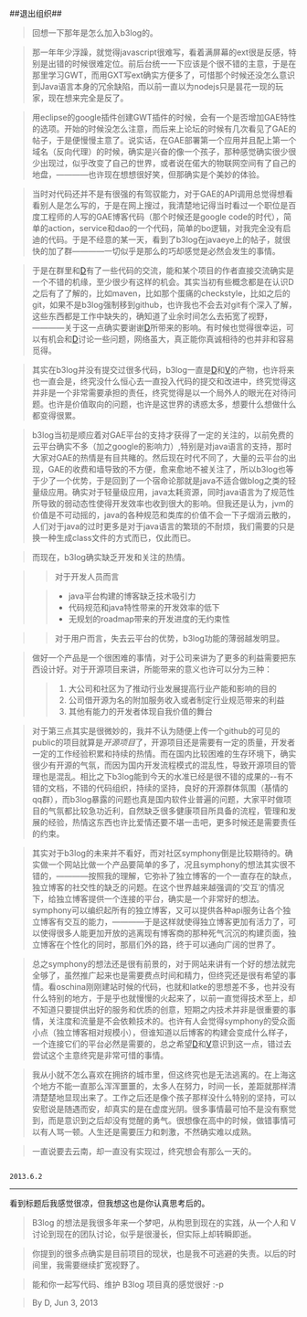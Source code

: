 [D]: http://88250.b3log.org/  "D"
[V]: http://vanessa.b3log.org/  "V"

##退出组织##
>回想一下那年是怎么加入b3log的。

>那一年年少浮躁，就觉得javascript很难写，看着满屏幕的ext很是反感，特别是出错的时候很难定位。前后台统一一下应该是个很不错的主意，于是在那里学习GWT，而用GXT写ext确实方便多了，可惜那个时候还没怎么意识到Java语言本身的冗余缺陷，而以前一直以为nodejs只是昙花一现的玩家，现在想来完全是反了。  

>用eclipse的google插件创建GWT插件的时候，会有一个是否增加GAE特性的选项。开始的时候没怎么注意，而后来上论坛的时候有几次看见了GAE的帖子，于是便慢慢主意了。说实话，在GAE部署第一个应用并且配上第一个域名（反向代理）的时候，确实是兴奋的像一个孩子，那种感觉确实很少很少出现过，似乎改变了自己的世界，或者说在偌大的物联网空间有了自己的地盘，————也许现在想想很好笑，但那确实是个美妙的体验。

>当时对代码还并不是有很强的有驾驭能力，对于GAE的API调用总觉得想看看别人是怎么写的，于是在网上搜过，我清楚地记得当时看过一个职位是百度工程师的人写的GAE博客代码（那个时候还是google code的时代），简单的action，service和dao的一个代码，简单的bo逻辑，对我完全没有启迪的代码。于是不经意的某一天，看到了b3log在javaeye上的帖子，就很快的加了群————一切似乎是那么的巧却感觉是必然会发生的事情。

>于是在群里和[D]有了一些代码的交流，能和某个项目的作者直接交流确实是一个不错的机缘，至少很少有这样的机会。其实当初有些概念都是在认识D之后有了了解的，比如maven，比如那个蛋痛的checkstyle，比如之后的git，如果不是b3log强制移到github，也许我也不会去对git有个深入了解，这些东西都是工作中缺失的，确知道了业余时间怎么去拓宽了视野，————关于这一点确实要谢谢[D]所带来的影响。有时候也觉得很幸运，可以有机会和[D]讨论一些问题，网络虽大，真正能你真诚相待的也并非和容易觅得。

>其实在b3log并没有提交过很多代码，b3log一直是[D]和[V]的产物，也许将来也一直会是，终究没什么恒心去一直投入代码的提交和改进中，终究觉得这并非是一个非常需要承担的责任，终究觉得是以一个局外人的眼光在对待问题。也许是价值取向的问题，也许是这世界的诱惑太多，想要什么想做什么都变得很累。

>b3log当初是顺应着对GAE平台的支持才获得了一定的关注的，以前免费的云平台确实不多（加之google的影响力）,特别是对java语言的支持，那时大家对GAE的热情是有目共睹的。然后现在时代不同了，大量的云平台的出现，GAE的收费和墙导致的不方便，愈来愈地不被关注了，所以b3log也等于少了一个优势，于是回到了一个宿命论那就是java不适合做blog之类的轻量级应用。确实对于轻量级应用，java太耗资源，同时java语言为了规范性所导致的弱动态性使得开发效率也收到很大的影响。但我还是认为，jvm的价值是不可动摇的，java的各种规范和类库的价值不会一下子烟消云散的，人们对于java的过时更多是对于java语言的繁琐的不耐烦，我们需要的只是换一种生成class文件的方式而已，仅此而已。

>而现在，b3log确实缺乏开发和关注的热情。 

>>对于开发人员而言
>
>>* java平台构建的博客缺乏技术吸引力
>>* 代码规范和java特性带来的开发效率的低下
>>*	无规划的roadmap带来的开发进度的无约束性

>>对于用户而言，失去云平台的优势，b3log功能的薄弱越发明显。

>做好一个产品是一个很困难的事情，对于公司来讲为了更多的利益需要把东西设计好。对于开源项目来讲，所能带来的意义也许可以分为三种：
> 
>>1. 大公司和社区为了推动行业发展提高行业产能和影响的目的 
>>2. 公司借开源为名的附加服务收入或者制定行业规范带来的利益 
>>3. 其他有能力的开发者体现自我价值的舞台

>对于第三点其实是很微妙的，我并不认为随便上传一个github的可见的public的项目就算是*开源项目*了，开源项目还是需要有一定的质量，开发者一定的工作经验积累和持续的热情。而在国内比较困难的生存环境下，确实很少有开源的气氛，而因为国内开发流程模式的混乱性，导致开源项目的管理也是混乱。相比之下b3log能到今天的水准已经是很不错的成果的--有不错的文档，不错的代码组织，持续的坚持，良好的开源群体氛围（基情的qq群），而b3log暴露的问题也真是国内软件业普遍的问题，大家平时做项目的气氛都比较急功近利，自然缺乏很多健康项目所具备的流程，管理和发展的经验，热情这东西也许比爱情还要不堪一击吧，更多时候还是需要责任的约束。


>其实对于b3log的未来并不看好，而对社区symphony倒是比较期待的。确实做一个网站比做一个产品要简单的多了，况且symphony的想法其实很不错的，————按照我的理解，它弥补了独立博客的一个一直存在的缺点，独立博客的社交性的缺乏的问题。在这个世界越来越强调的‘交互’的情况下，给独立博客提供一个连接的平台，确实是一个非常好的想法。symphony可以编织起所有的独立博客，又可以提供各种api服务让各个独立博客有交互的能力，————于是这样就使得独立博客更加有活力了，可以使得很多人能更加开放的逃离现有博客商的那种死气沉沉的构建页面，独立博客在个性化的同时，那扇们外的路，终于可以通向广阔的世界了。

>总之symphony的想法还是很有前景的，对于网站来讲有一个好的想法就完全够了，虽然推广起来也是需要费点时间和精力，但终究还是很有希望的事情。看oschina刚刚建站时候的代码，也就和latke的思想差不多，也并没有什么特别的地方，于是乎也就慢慢的火起来了，以前一直觉得技术至上，却不知道只要提供出好的服务和优质的创意，短期之内技术并非是很重要的事情，关注度和流量是不会依赖技术的。也许有人会觉得symphony的受众面小点（独立博客相对规模小），但谁知道以后博客的构建会变成什么样子，一个连接它们的平台必然是需要的，总之希望[D]和[V]意识到这一点，错过去尝试这个主意终究是非常可惜的事情。


>我从小就不怎么喜欢在拥挤的城市里，但这终究也是无法逃离的。在上海这个地方不能一直那么浑浑噩噩的，太多人在努力，时间一长，差距就那样清清楚楚地显现出来了。工作之后还是像个孩子那样没什么特别的坚持，可以安慰说是随遇而安，却真实的是在虚度光阴。很多事情最可怕不是没有察觉到，而是意识到之后却没有觉醒的勇气。很想像在高中的时候，做错事情可以有人骂一顿。人生还是需要压力和刺激，不然确实难以成熟。


>一直说要去云南，却一直没有实现过，终究想会有那么一天的。

																			2013.6.2




----
看到标题后我感觉很凉，但我想这也是你认真思考后的。


>B3log 的想法是我很多年来一个梦吧，从构思到现在的实践，从一个人和 V 讨论到现在的团队讨论，似乎是很漫长，但实际上却转瞬即逝。

>你提到的很多点确实是目前项目的现状，也是我不可逃避的失责。以后的时间里，我需要继续扩宽视野了。

>能和你一起写代码、维护 B3log 项目真的感觉很好 :-p

>By D, Jun 3, 2013







